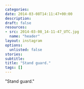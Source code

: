 ```yaml
---
categories:
date: 2014-03-08T14:11:47+00:00
description:
draft: false
resources:
- src: 2014-03-08_14-11-47_UTC.jpg
  name: "header"
layout: instagram
options:
  unlisted: false
stories:
subtitle:
title: "Stand guard."
tags: []
---
```


"Stand guard."
